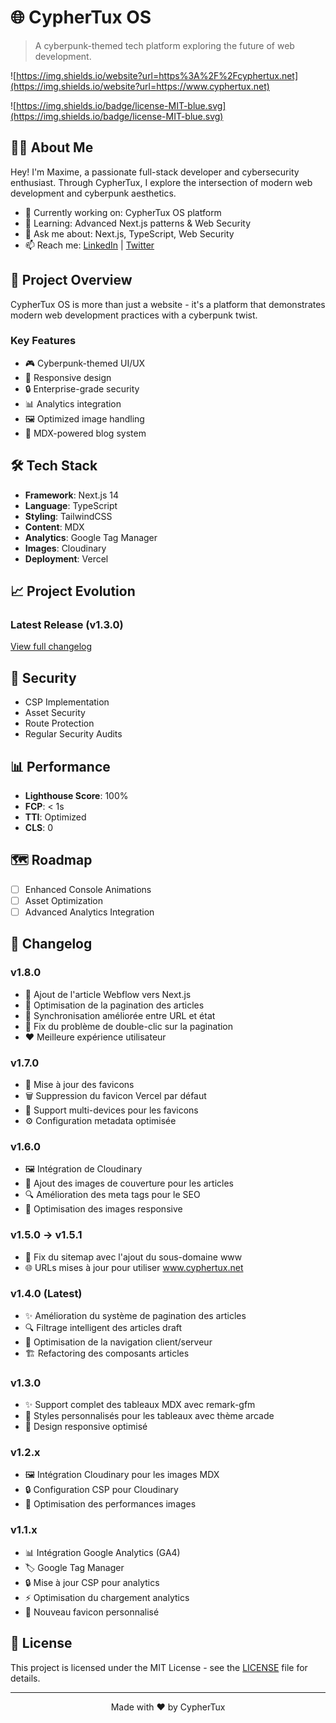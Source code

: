 # 🌐 CypherTux OS

> A cyberpunk-themed tech platform exploring the future of web development.
> 

![https://img.shields.io/website?url=https%3A%2F%2Fcyphertux.net](https://img.shields.io/website?url=https://www.cyphertux.net)

![https://img.shields.io/badge/license-MIT-blue.svg](https://img.shields.io/badge/license-MIT-blue.svg)

## 👨‍💻 About Me

Hey! I'm Maxime, a passionate full-stack developer and cybersecurity enthusiast. Through CypherTux, I explore the intersection of modern web development and cyberpunk aesthetics.

- 🔭 Currently working on: CypherTux OS platform
- 🌱 Learning: Advanced Next.js patterns & Web Security
- 💬 Ask me about: Next.js, TypeScript, Web Security
- 📫 Reach me: [LinkedIn](https://www.linkedin.com/in/evrardmaxime/) | [Twitter](https://twitter.com/Cyphertux)

## 🚀 Project Overview

CypherTux OS is more than just a website - it's a platform that demonstrates modern web development practices with a cyberpunk twist.

### Key Features

- 🎮 Cyberpunk-themed UI/UX
- 📱 Responsive design
- 🔒 Enterprise-grade security
- 📊 Analytics integration
- 🖼️ Optimized image handling
- 📝 MDX-powered blog system

## 🛠 Tech Stack

- **Framework**: Next.js 14
- **Language**: TypeScript
- **Styling**: TailwindCSS
- **Content**: MDX
- **Analytics**: Google Tag Manager
- **Images**: Cloudinary
- **Deployment**: Vercel

## 📈 Project Evolution

### Latest Release (v1.3.0)

[View full changelog](https://www.cyphertux.net)

## 🔐 Security

- CSP Implementation
- Asset Security
- Route Protection
- Regular Security Audits

## 📊 Performance

- **Lighthouse Score**: 100%
- **FCP**: < 1s
- **TTI**: Optimized
- **CLS**: 0

## 🗺 Roadmap

- [ ]  Enhanced Console Animations
- [ ]  Asset Optimization
- [ ]  Advanced Analytics Integration

## 📜 Changelog

### v1.8.0
- 📝 Ajout de l'article Webflow vers Next.js 
- 🔄 Optimisation de la pagination des articles
- 🤘 Synchronisation améliorée entre URL et état
- 🎯 Fix du problème de double-clic sur la pagination
- ❤️ Meilleure expérience utilisateur

### v1.7.0
- 🎨 Mise à jour des favicons
- 🗑️ Suppression du favicon Vercel par défaut
- 📱 Support multi-devices pour les favicons
- ⚙️ Configuration metadata optimisée

### v1.6.0
- 🖼️ Intégration de Cloudinary
- 📸 Ajout des images de couverture pour les articles
- 🔍 Amélioration des meta tags pour le SEO
- 📱 Optimisation des images responsive

### v1.5.0 → v1.5.1
- 🔧 Fix du sitemap avec l'ajout du sous-domaine www
- 🌐 URLs mises à jour pour utiliser www.cyphertux.net

### v1.4.0 (Latest)
- ✨ Amélioration du système de pagination des articles
- 🔍 Filtrage intelligent des articles draft
- 🎯 Optimisation de la navigation client/serveur
- 🏗️ Refactoring des composants articles

### v1.3.0 
- ✨ Support complet des tableaux MDX avec remark-gfm
- 🎨 Styles personnalisés pour les tableaux avec thème arcade
- 📱 Design responsive optimisé

### v1.2.x
- 🖼️ Intégration Cloudinary pour les images MDX
- 🔒 Configuration CSP pour Cloudinary
- 🎯 Optimisation des performances images

### v1.1.x
- 📊 Intégration Google Analytics (GA4)
- 🏷️ Google Tag Manager
- 🔒 Mise à jour CSP pour analytics
- ⚡ Optimisation du chargement analytics
- 🎨 Nouveau favicon personnalisé

## 📄 License

This project is licensed under the MIT License - see the [LICENSE](https://www.notion.so/cyphertux/LICENSE) file for details.

---

<p align="center">Made with ❤️ by CypherTux</p>
